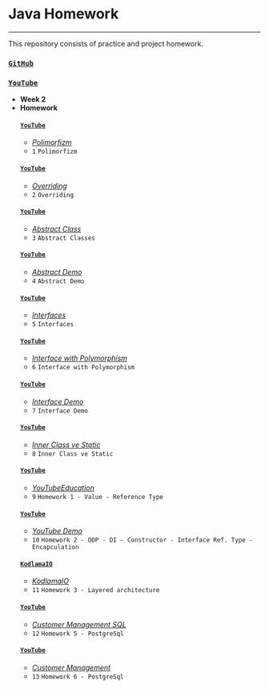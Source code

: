 # Java Homework
---
This repository consists of practice and project homework.

### [`GitHub`](https://github.com/huseyinidin/KodlamaioHomeWork)
### [`YouTube`](https://www.youtube.com/watch?v=uucRtKBo6Yg&list=PLqG356ExoxZUGwbqoJEKSMnaxVJe4Uvf8)
 - **Week 2**
 - **Homework**
	#### [`YouTube`](https://www.youtube.com/watch?v=DfEFbI6z2Is&list=PLqG356ExoxZUGwbqoJEKSMnaxVJe4Uvf8&index=39)
	 - [*Polimorfizm*](https://github.com/huseyinidin/KodlamaioHomeWork/tree/main/week3/polymorphismDemo/src)
	 - `1` `Polimorfizm`
	#### [`YouTube`](https://www.youtube.com/watch?v=P4j2oh84ht4&list=PLqG356ExoxZUGwbqoJEKSMnaxVJe4Uvf8&index=40)
	 - [*Overriding*](https://github.com/huseyinidin/KodlamaioHomeWork/tree/main/week3/overriding/src)
 	 - `2` `Overriding` 
	#### [`YouTube`](https://www.youtube.com/watch?v=7PJ6YCX52XA&list=PLqG356ExoxZUGwbqoJEKSMnaxVJe4Uvf8&index=41)
	 - [*Abstract Class*](https://github.com/huseyinidin/KodlamaioHomeWork/tree/main/week3/abstractClasses/src)
	 - `3` `Abstract Classes`
	#### [`YouTube`](https://www.youtube.com/watch?v=U1sapsgPEvU&list=PLqG356ExoxZUGwbqoJEKSMnaxVJe4Uvf8&index=42)
	 - [*Abstract Demo*](https://github.com/huseyinidin/KodlamaioHomeWork/tree/main/week3/abstractDemo/src)
	  - `4` `Abstract Demo` 
	#### [`YouTube`](https://www.youtube.com/watch?v=Cn2P_r_oLmk&list=PLqG356ExoxZUGwbqoJEKSMnaxVJe4Uvf8&index=43)
	 - [*Interfaces*](https://github.com/huseyinidin/KodlamaioHomeWork/tree/main/week3/interfaces/src)
	 - `5` `Interfaces` 
	#### [`YouTube`](https://www.youtube.com/watch?v=vJ3UkzENgHA&list=PLqG356ExoxZUGwbqoJEKSMnaxVJe4Uvf8&index=44)
	 - [*Interface with Polymorphism*](https://github.com/huseyinidin/KodlamaioHomeWork/tree/main/week3/interfaces1/src)
	 - `6` `Interface with Polymorphism` 
	#### [`YouTube`](https://www.youtube.com/watch?v=NX1IjYKNhbU&list=PLqG356ExoxZUGwbqoJEKSMnaxVJe4Uvf8&index=45)
	 - [*Interface Demo*](https://github.com/huseyinidin/KodlamaioHomeWork/tree/main/week3/interfaceDemo/src)
	 - `7` `Interface Demo` 
	#### [`YouTube`](https://www.youtube.com/watch?v=CRGYJ_kJpPk&list=PLqG356ExoxZUGwbqoJEKSMnaxVJe4Uvf8&index=46)
	 - [*Inner Class ve Static*](https://github.com/huseyinidin/KodlamaioHomeWork/tree/main/week3/staticDemo/src)
	 - `8` `Inner Class ve Static`
	#### [`YouTube`](https://www.youtube.com/watch?v=H3QOQRh8cgk&list=PLqG356ExoxZWfcrBP53Njxir4a-OgqRki&index=3)
	 - [*YouTubeEducation*](https://github.com/huseyinidin/KodlamaioHomeWork/tree/main/week3/youTubeEducation/src)
	 - `9` `Homework 1 - Value - Reference Type`
	#### [`YouTube`](https://www.kodlama.io/courses/1868842/lectures/43329824)
	 - [*YouTube Demo*](https://github.com/huseyinidin/KodlamaioHomeWork/tree/main/week3/kodlamaio/src)
	 - `10` `Homework 2 - OOP - DI - Constructor - Interface Ref. Type - Encapculation`
	#### [`KodlamaIO`](https://www.kodlama.io/courses/1868842/lectures/43329824)
	 - [*KodlamaIO*](https://github.com/huseyinidin/KodlamaioHomeWork/tree/main/week3/kodlamaio/src)
	 - `11` `Homework 3 - Layered architecture`
	#### [`YouTube`](https://www.youtube.com/watch?index=6&list=PLqG356ExoxZVN7rC0KmMo0lvECK97VRZg&v=r_pbdopB4LU)
	 - [*Customer Management SQL*]()
	 - `12` `Homework 5 - PostgreSql` 
	#### [`YouTube`](https://www.youtube.com/watch?v=4U54EVknm2Q&list=PLqG356ExoxZXZQt9edXkCS-_dunCq-bXm)
	 - [*Customer Management*]()
	 - `13` `Homework 6 - PostgreSql`
	